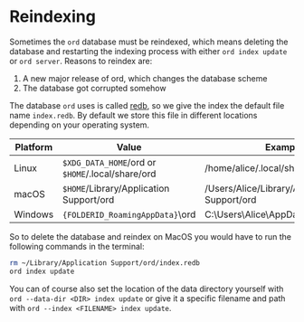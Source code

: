 Reindexing
==========

Sometimes the `ord` database must be reindexed, which means deleting the
database and restarting the indexing process with either `ord index update` or
`ord server`. Reasons to reindex are:

1. A new major release of ord, which changes the database scheme
2. The database got corrupted somehow

The database `ord` uses is called [redb](https://github.com/cberner/redb),
so we give the index the default file name `index.redb`. By default we store this
file in different locations depending on your operating system.

|Platform | Value                                            | Example                                      |
| ------- | ------------------------------------------------ | -------------------------------------------- |
| Linux   | `$XDG_DATA_HOME`/ord or `$HOME`/.local/share/ord | /home/alice/.local/share/ord                 |
| macOS   | `$HOME`/Library/Application Support/ord          | /Users/Alice/Library/Application Support/ord |
| Windows | `{FOLDERID_RoamingAppData}`\ord                  | C:\Users\Alice\AppData\Roaming\ord           |

So to delete the database and reindex on MacOS you would have to run the following
commands in the terminal:

```bash
rm ~/Library/Application Support/ord/index.redb
ord index update
```

You can of course also set the location of the data directory yourself with `ord
--data-dir <DIR> index update` or give it a specific filename and path with `ord
--index <FILENAME> index update`.
